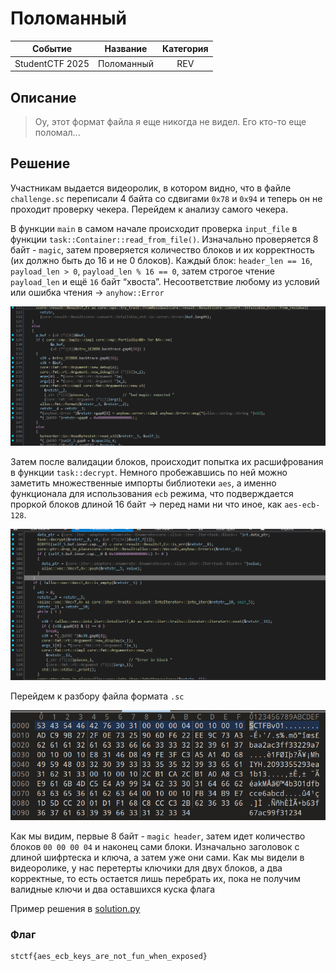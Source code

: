 # Поломанный

|   Cобытие   | Название | Категория |
| :---------: | :------: | :-------: |
|  StudentCTF 2025  |  Поломанный  |  REV  |

## Описание

> Оу, этот формат файла я еще никогда не видел. Его кто-то еще поломал... 
>

## Решение

Участникам выдается видеоролик, в котором видно, что в файле `challenge.sc` переписали 4 байта со сдвигами `0x78` и `0x94` и теперь он не проходит проверку чекера. Перейдем к анализу самого чекера.

В функции `main` в самом начале происходит проверка `input_file` в функции `task::Container::read_from_file()`. Изначально проверяется 8 байт - `magic`, затем проверяется количество блоков и их корректность (их должно быть до 16 и не 0 блоков). Каждый блок: `header_len == 16`, `payload_len > 0`, `payload_len % 16 == 0`, затем строгое чтение `payload_len` и ещё `16` байт “хвоста”. Несоответствие любому из условий или ошибка чтения -> `anyhow::Error`

![](images/1.png)

Затем после валидации блоков, происходит попытка их расшифрования в функции `task::decrypt`. Немного пробежавшись по ней можно заметить множественные импорты библиотеки `aes`, а именно функционала для использования `ecb` режима, что подверждается проркой блоков длиной 16 байт -> перед нами ни что иное, как `aes-ecb-128`.

![](images/2.png)

Перейдем к разбору файла формата `.sc`

![](images/3.png)

Как мы видим, первые 8 байт - `magic header`, затем идет количество блоков `00 00 00 04` и наконец сами блоки. Изначально заголовок с длиной шифртеска и ключа, а затем уже они сами. Как мы видели в видеоролике, у нас перетерты ключики для двух блоков, а два корректные, то есть остается лишь перебрать их, пока не получим валидные ключи и два оставшихся куска флага

Пример решения в [solution.py](solution.py)

### Флаг

```
stctf{aes_ecb_keys_are_not_fun_when_exposed}
```